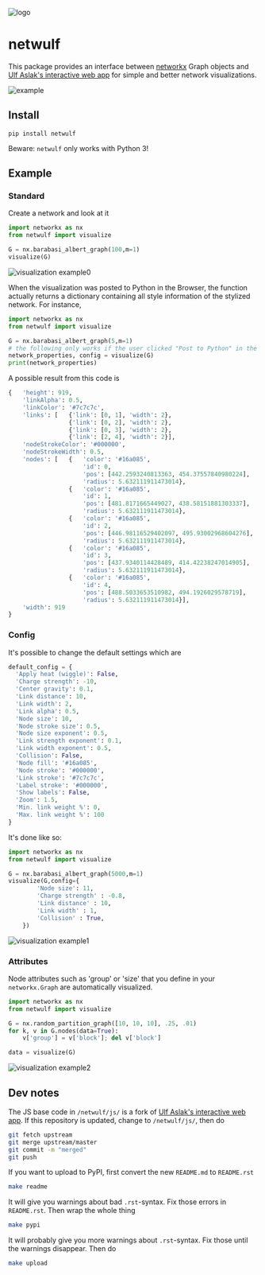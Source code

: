 ![logo](https://github.com/benmaier/netwulf/raw/master/img/logo_small.png)

# netwulf

This package provides an interface between [networkx](https://networkx.github.io/)  Graph objects and [Ulf Aslak's interactive web app](https://github.com/ulfaslak/network_styling_with_d3) for simple and better network visualizations.

![example](https://github.com/benmaier/netwulf/raw/master/img/simple_example.gif)

## Install

    pip install netwulf

Beware: `netwulf` only works with Python 3!

## Example

### Standard

Create a network and look at it

```python
import networkx as nx
from netwulf import visualize

G = nx.barabasi_albert_graph(100,m=1)
visualize(G)
```

![visualization example0](https://github.com/benmaier/netwulf/raw/master/img/BA_1.png)

When the visualization was posted to Python in the Browser, the function actually returns a dictionary containing all style information of the stylized network. For instance,

```python
import networkx as nx
from netwulf import visualize

G = nx.barabasi_albert_graph(5,m=1)
# the following only works if the user clicked "Post to Python" in the visualization.
network_properties, config = visualize(G)
print(network_properties)
```

A possible result from this code is

```python
{   'height': 919,
    'linkAlpha': 0.5,
    'linkColor': '#7c7c7c',
    'links': [   {'link': [0, 1], 'width': 2},
                 {'link': [0, 2], 'width': 2},
                 {'link': [0, 3], 'width': 2},
                 {'link': [2, 4], 'width': 2}],
    'nodeStrokeColor': '#000000',
    'nodeStrokeWidth': 0.5,
    'nodes': [   {   'color': '#16a085',
                     'id': 0,
                     'pos': [442.2593240813363, 454.37557840980224],
                     'radius': 5.632111911473014},
                 {   'color': '#16a085',
                     'id': 1,
                     'pos': [481.8171665449027, 438.58151881303337],
                     'radius': 5.632111911473014},
                 {   'color': '#16a085',
                     'id': 2,
                     'pos': [446.98116529402097, 495.93002968604276],
                     'radius': 5.632111911473014},
                 {   'color': '#16a085',
                     'id': 3,
                     'pos': [437.9340114428489, 414.42238247014905],
                     'radius': 5.632111911473014},
                 {   'color': '#16a085',
                     'id': 4,
                     'pos': [488.5033653510982, 494.1926029578719],
                     'radius': 5.632111911473014}],
    'width': 919
}
```


### Config

It's possible to change the default settings which are

```python
default_config = {
  'Apply heat (wiggle)': False,
  'Charge strength': -10,
  'Center gravity': 0.1,
  'Link distance': 10,
  'Link width': 2,
  'Link alpha': 0.5,
  'Node size': 10, 
  'Node stroke size': 0.5,
  'Node size exponent': 0.5,
  'Link strength exponent': 0.1,
  'Link width exponent': 0.5,
  'Collision': False,
  'Node fill': '#16a085',
  'Node stroke': '#000000',
  'Link stroke': '#7c7c7c',
  'Label stroke': '#000000',
  'Show labels': False,
  'Zoom': 1.5,
  'Min. link weight %': 0,
  'Max. link weight %': 100
}
```

It's done like so:

```python
import networkx as nx
from netwulf import visualize

G = nx.barabasi_albert_graph(5000,m=1)
visualize(G,config={
        'Node size': 11,
        'Charge strength' : -0.8,
        'Link distance' : 10,
        'Link width' : 1,
        'Collision' : True,
    })
```

![visualization example1](https://github.com/benmaier/netwulf/raw/master/img/BA_2.png)


### Attributes
Node attributes such as 'group' or 'size' that you define in your `networkx.Graph` are automatically visualized.

```Python
import networkx as nx
from netwulf import visualize

G = nx.random_partition_graph([10, 10, 10], .25, .01)
for k, v in G.nodes(data=True):
    v['group'] = v['block']; del v['block']

data = visualize(G)
```

![visualization example2](https://github.com/benmaier/netwulf/raw/master/img/attributes_1.png)

## Dev notes

The JS base code in `/netwulf/js/` is a fork of [Ulf Aslak's interactive web app](https://github.com/ulfaslak/network_styling_with_d3). If this repository is updated, change to `/netwulf/js/`, then do

```bash
git fetch upstream
git merge upstream/master
git commit -m "merged"
git push
```

If you want to upload to PyPI, first convert the new `README.md` to `README.rst`

```bash
make readme
```

It will give you warnings about bad `.rst`-syntax. Fix those errors in `README.rst`. Then wrap the whole thing 

```bash
make pypi
```

It will probably give you more warnings about `.rst`-syntax. Fix those until the warnings disappear. Then do

```bash
make upload
```
